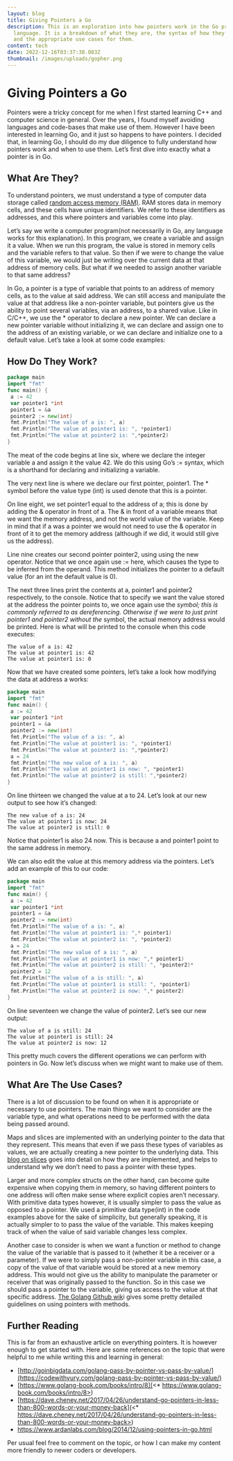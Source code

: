 ```yaml
---
layout: blog
title: Giving Pointers a Go
description: This is an exploration into how pointers work in the Go programming
  language. It is a breakdown of what they are, the syntax of how they are used,
  and the appropriate use cases for them.
content: tech
date: 2022-12-16T03:37:38.083Z
thumbnail: /images/uploads/gopher.png
---
```

# Giving Pointers a Go

Pointers were a tricky concept for me when I first started learning C++ and computer science in general. Over the years, I found myself avoiding languages and code-bases that make use of them. However I have been interested in learning Go, and it just so happens to have pointers. I decided that, in learning Go, I should do my due diligence to fully understand how pointers work and when to use them. Let’s first dive into exactly what a pointer is in Go.

## What Are They?

To understand pointers, we must understand a type of computer data storage called [random access memory (RAM)](https://en.wikipedia.org/wiki/Random-access_memory). RAM stores data in memory cells, and these cells have unique identifiers. We refer to these identifiers as addresses, and this where pointers and variables come into play.

Let’s say we write a computer program(not necessarily in Go, any language works for this explanation). In this program, we create a variable and assign it a value. When we run this program, the value is stored in memory cells and the variable refers to that value. So then if we were to change the value of this variable, we would just be writing over the current data at that address of memory cells. But what if we needed to assign another variable to that same address?

In Go, a pointer is a type of variable that points to an address of memory cells, as to the value at said address. We can still access and manipulate the value at that address like a non-pointer variable, but pointers give us the ability to point several variables, via an address, to a shared value. Like in C/C++, we use the * operator to declare a new pointer. We can declare a new pointer variable without initializing it, we can declare and assign one to the address of an existing variable, or we can declare and initialize one to a default value. Let’s take a look at some code examples:

## How Do They Work?

```go
package main
import "fmt"
func main() {
 a := 42
 var pointer1 *int
 pointer1 = &a
 pointer2 := new(int)
 fmt.Println("The value of a is: ", a)
 fmt.Println("The value at pointer1 is: ", *pointer1)
 fmt.Println("The value at pointer2 is: ",*pointer2)
}
```

The meat of the code begins at line six, where we declare the integer variable a and assign it the value 42. We do this using Go’s := syntax, which is a shorthand for declaring and initializing a variable.

The very next line is where we declare our first pointer, pointer1. The * symbol before the value type (int) is used denote that this is a pointer.

On line eight, we set pointer1 equal to the address of a; this is done by adding the & operator in front of a. The & in front of a variable means that we want the memory address, and not the world value of the variable. Keep in mind that if a was a pointer we would not need to use the & operator in front of it to get the memory address (although if we did, it would still give us the address).

Line nine creates our second pointer pointer2, using using the new operator. Notice that we once again use := here, which causes the type to be inferred from the operand. This method initializes the pointer to a default value (for an int the default value is 0).

The next three lines print the contents at a, pointer1 and pointer2 respectively, to the console. Notice that to specify we want the value stored at the address the pointer points to, we once again use the  *symbol; this is commonly referred to as dereferencing. Otherwise if we were to just print pointer1 and pointer2 without the*  symbol, the actual memory address would be printed. Here is what will be printed to the console when this code executes:

```
The value of a is: 42
The value at pointer1 is: 42
The value at pointer1 is: 0
```

Now that we have created some pointers, let’s take a look how modifying the data at address a works:

```go
package main
import "fmt"
func main() {
 a := 42
 var pointer1 *int
 pointer1 = &a
 pointer2 := new(int)
 fmt.Println("The value of a is: ", a)
 fmt.Println("The value at pointer1 is: ", *pointer1)
 fmt.Println("The value at pointer2 is: ",*pointer2)
 a = 24
 fmt.Println("The new value of a is: ", a)
 fmt.Println("The value at pointer1 is now: ", *pointer1)
 fmt.Println("The value at pointer2 is still: ",*pointer2)
}
```

On line thirteen we changed the value at a to 24. Let’s look at our new output to see how it’s changed:

```
The new value of a is: 24
The value at pointer1 is now: 24
The value at pointer2 is still: 0
```

Notice that pointer1 is also 24 now. This is because a and pointer1 point to the same address in memory.

We can also edit the value at this memory address via the pointers. Let’s add an example of this to our code:

```go
package main
import "fmt"
func main() {
 a := 42
 var pointer1 *int
 pointer1 = &a
 pointer2 := new(int)
 fmt.Println("The value of a is: ", a)
 fmt.Println("The value at pointer1 is: ",* pointer1)
 fmt.Println("The value at pointer2 is: ", *pointer2)
 a = 24
 fmt.Println("The new value of a is: ", a)
 fmt.Println("The value at pointer1 is now: ",* pointer1)
 fmt.Println("The value at pointer2 is still: ", *pointer2)*
 pointer2 = 12
 fmt.Println("The value of a is still: ", a)
 fmt.Println("The value at pointer1 is still: ", *pointer1)
 fmt.Println("The value at pointer2 is now: ",* pointer2)
}
```

On line seventeen we change the value of pointer2. Let’s see our new output:

```
The value of a is still: 24
The value at pointer1 is still: 24
The value at pointer2 is now: 12
```

This pretty much covers the different operations we can perform with pointers in Go. Now let’s discuss when we might want to make use of them.

## What Are The Use Cases?

There is a lot of discussion to be found on when it is appropriate or necessary to use pointers. The main things we want to consider are the variable type, and what operations need to be performed with the data being passed around.

Maps and slices are implemented with an underlying pointer to the data that they represent. This means that even if we pass these types of variables as values, we are actually creating a new pointer to the underlying data. This [blog on slices](https://go.dev/blog/slices) goes into detail on how they are implemented, and helps to understand why we don’t need to pass a pointer with these types.

Larger and more complex structs on the other hand, can become quite expensive when copying them in memory, so having different pointers to one address will often make sense where explicit copies aren’t necessary. With primitive data types however, it is usually simpler to pass the value as opposed to a pointer. We used a primitive data type(int) in the code examples above for the sake of simplicity, but generally speaking, it is actually simpler to to pass the value of the variable. This makes keeping track of when the value of said variable changes less complex.

Another case to consider is when we want a function or method to change the value of the variable that is passed to it (whether it be a receiver or a parameter). If we were to simply pass a non-pointer variable in this case, a copy of the value of that variable would be stored at a new memory address. This would not give us the ability to manipulate the parameter or receiver that was originally passed to the function. So in this case we should pass a pointer to the variable, giving us access to the value at that specific address. [The Golang Github wik](https://github.com/golang/go/wiki/CodeReviewComments#receiver-type)i gives some pretty detailed guidelines on using pointers with methods.

## Further Reading

This is far from an exhaustive article on everything pointers. It is however enough to get started with. Here are some references on the topic that were helpful to me while writing this and learning in general:

* [http://goinbigdata.com/golang-pass-by-pointer-vs-pass-by-value/](https://codewithyury.com/golang-pass-by-pointer-vs-pass-by-value/)
* [https://www.golang-book.com/books/intro/8](<* https://www.golang-book.com/books/intro/8>)
* [https://dave.cheney.net/2017/04/26/understand-go-pointers-in-less-than-800-words-or-your-money-back](<* https://dave.cheney.net/2017/04/26/understand-go-pointers-in-less-than-800-words-or-your-money-back>)
* <https://www.ardanlabs.com/blog/2014/12/using-pointers-in-go.html>

Per usual feel free to comment on the topic, or how I can make my content more friendly to newer coders or developers.